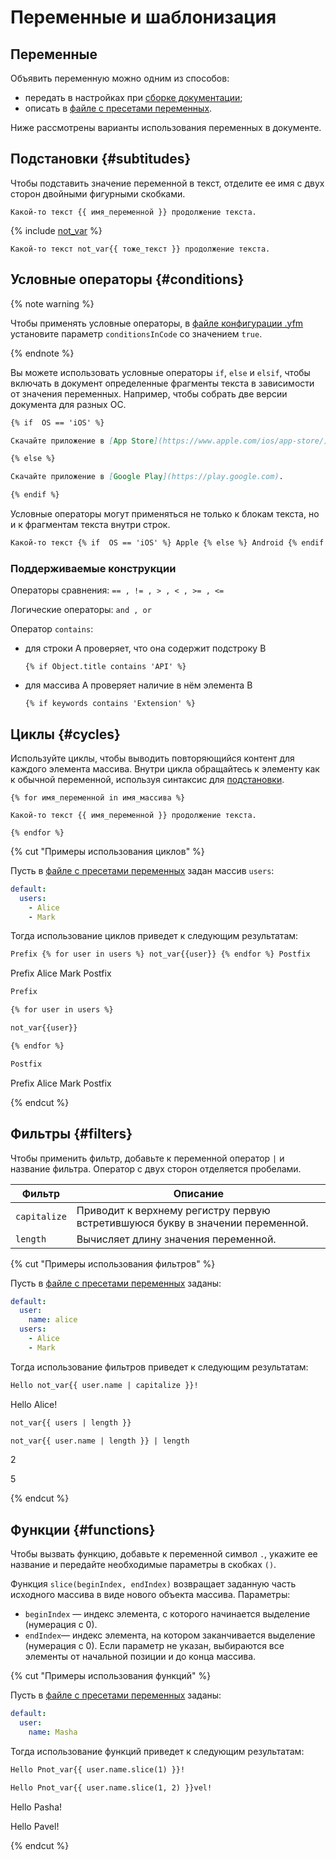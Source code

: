 # Переменные и шаблонизация

## Переменные

Объявить переменную можно одним из способов:
* передать в настройках при [сборке документации](../tools/docs/index.md#use);
* описать в [файле с пресетами переменных](../project/presets.md).

Ниже рассмотрены варианты использования переменных в документе.

## Подстановки {#subtitudes}

Чтобы подставить значение переменной в текст, отделите ее имя с двух сторон двойными фигурными скобками.

```
Какой-то текст {{ имя_переменной }} продолжение текста.
```

{% include [not_var](../_includes/not_var-info.md) %}

```
Какой-то текст not_var{{ тоже_текст }} продолжение текста.
```

## Условные операторы {#conditions}

{% note warning %}

Чтобы применять условные операторы, в [файле конфигурации .yfm](../settings.md) установите параметр `conditionsInCode` со значением `true`.

{% endnote %}

Вы можете использовать условные операторы `if`, `else` и `elsif`, чтобы включать в документ определенные фрагменты текста в зависимости от значения переменных. Например, чтобы собрать две версии документа для разных ОС.

```markdown translate=no
{% if  OS == 'iOS' %}

Скачайте приложение в [App Store](https://www.apple.com/ios/app-store/).

{% else %}

Скачайте приложение в [Google Play](https://play.google.com).

{% endif %}
```
Условные операторы могут применяться не только к блокам текста, но и к фрагментам текста внутри строк.

```markdown
Какой-то текст {% if  OS == 'iOS' %} Apple {% else %} Android {% endif %} продолжение текста.
```

### Поддерживаемые конструкции

Операторы сравнения: `== , != , > , < , >= , <=`

Логические операторы: `and , or`

Оператор `contains`:
* для строки A проверяет, что она содержит подстроку B
  ```
  {% if Object.title contains 'API' %}
  ```
* для массива A проверяет наличие в нём элемента B
  ```
  {% if keywords contains 'Extension' %}
  ```

## Циклы {#cycles}

Используйте циклы, чтобы выводить повторяющийся контент для каждого элемента массива. Внутри цикла обращайтесь к элементу как к обычной переменной, используя синтаксис для [подстановки](#subtitudes).

```
{% for имя_переменной in имя_массива %}

Какой-то текст {{ имя_переменной }} продолжение текста.

{% endfor %}
```
{% cut "Примеры использования циклов" %}

Пусть в [файле с пресетами переменных](../project/presets.md) задан массив `users`:

```yaml
default:
  users:
    - Alice
    - Mark
```
Тогда использование циклов приведет к следующим результатам:
```markdown translate=no
Prefix {% for user in users %} not_var{{user}} {% endfor %} Postfix
```
Prefix Alice Mark Postfix

```markdown translate=no
Prefix

{% for user in users %}

not_var{{user}}

{% endfor %}

Postfix
```

Prefix
Alice
Mark
Postfix

{% endcut %}

## Фильтры {#filters}

Чтобы применить фильтр, добавьте к переменной оператор `|` и название фильтра. Оператор с двух сторон отделяется пробелами.

 Фильтр | Описание 
 --- | --- 
 `capitalize` | Приводит к верхнему регистру первую встретившуюся букву в значении переменной.
 `length` | Вычисляет длину значения переменной.

{% cut "Примеры использования фильтров" %}

Пусть в [файле с пресетами переменных](../project/presets.md) заданы:
```yaml translate=no
default:
  user:
    name: alice
  users:
    - Alice
    - Mark
```

Тогда использование фильтров приведет к следующим результатам:

```markdown translate=no
Hello not_var{{ user.name | capitalize }}!
```

Hello Alice!

```markdown translate=no
not_var{{ users | length }}

not_var{{ user.name | length }} | length
```
2

5

{% endcut %}

## Функции {#functions}

Чтобы вызвать функцию, добавьте к переменной символ `.`, укажите ее название и передайте необходимые параметры в скобках `()`.

Функция `slice(beginIndex, endIndex)` возвращает заданную часть исходного массива в виде нового объекта массива. 
Параметры:
   * `beginIndex` — индекс элемента, с которого начинается выделение (нумерация с 0).
   * `endIndex`— индекс элемента, на котором заканчивается выделение (нумерация с 0). 
Если параметр не указан, выбираются все элементы от начальной позиции и до конца массива.

{% cut "Примеры использования функций" %}

Пусть в [файле с пресетами переменных](../project/presets.md) заданы:
```yaml
default:
  user:
    name: Masha
```

Тогда использование функций приведет к следующим результатам:
```markdown
Hello Pnot_var{{ user.name.slice(1) }}!

Hello Pnot_var{{ user.name.slice(1, 2) }}vel!
```
Hello Pasha!

Hello Pavel!

{% endcut %}

